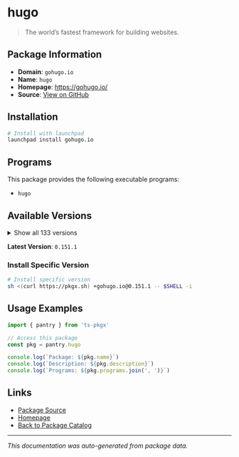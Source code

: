 # hugo

> The world’s fastest framework for building websites.

## Package Information

- **Domain**: `gohugo.io`
- **Name**: `hugo`
- **Homepage**: https://gohugo.io/
- **Source**: [View on GitHub](https://github.com/pkgxdev/pantry/tree/main/projects/gohugo.io/package.yml)

## Installation

```bash
# Install with launchpad
launchpad install gohugo.io
```

## Programs

This package provides the following executable programs:

- `hugo`

## Available Versions

<details>
<summary>Show all 133 versions</summary>

- `0.151.1`, `0.151.0`, `0.150.1`, `0.150.0`, `0.149.1`
- `0.149.0`, `0.148.2`, `0.148.1`, `0.148.0`, `0.147.9`
- `0.147.8`, `0.147.7`, `0.147.6`, `0.147.5`, `0.147.4`
- `0.147.3`, `0.147.2`, `0.147.1`, `0.147.0`, `0.146.7`
- `0.146.6`, `0.146.5`, `0.146.4`, `0.146.3`, `0.146.2`
- `0.146.1`, `0.146.0`, `0.145.0`, `0.144.2`, `0.144.1`
- `0.144.0`, `0.143.1`, `0.143.0`, `0.142.0`, `0.141.0`
- `0.140.2`, `0.140.1`, `0.140.0`, `0.139.5`, `0.139.4`
- `0.139.3`, `0.139.2`, `0.139.1`, `0.139.0`, `0.138.0`
- `0.137.1`, `0.137.0`, `0.136.5`, `0.136.4`, `0.136.3`
- `0.136.2`, `0.136.1`, `0.136.0`, `0.135.0`, `0.134.3`
- `0.134.2`, `0.134.1`, `0.134.0`, `0.133.1`, `0.133.0`
- `0.132.2`, `0.132.1`, `0.132.0`, `0.131.0`, `0.130.0`
- `0.129.0`, `0.128.2`, `0.128.1`, `0.128.0`, `0.127.0`
- `0.126.3`, `0.126.2`, `0.126.1`, `0.126.0`, `0.125.7`
- `0.125.6`, `0.125.5`, `0.125.4`, `0.125.3`, `0.125.2`
- `0.125.1`, `0.125.0`, `0.124.1`, `0.124.0`, `0.123.8`
- `0.123.7`, `0.123.6`, `0.123.5`, `0.123.4`, `0.123.3`
- `0.123.2`, `0.123.1`, `0.123.0`, `0.122.0`, `0.121.2`
- `0.121.1`, `0.121.0`, `0.120.4`, `0.120.3`, `0.120.2`
- `0.120.1`, `0.120.0`, `0.119.0`, `0.118.2`, `0.118.1`
- `0.118.0`, `0.116.1`, `0.116.0`, `0.115.4`, `0.115.3`
- `0.115.2`, `0.115.1`, `0.115.0`, `0.114.1`, `0.114.0`
- `0.113.0`, `0.112.7`, `0.112.6`, `0.112.5`, `0.112.4`
- `0.112.3`, `0.112.2`, `0.112.1`, `0.112.0`, `0.111.3`
- `0.111.2`, `0.111.1`, `0.111.0`, `0.109.0`, `0.108.0`
- `0.107.0`, `0.105.0`, `0.104.3`

</details>

**Latest Version**: `0.151.1`

### Install Specific Version

```bash
# Install specific version
sh <(curl https://pkgx.sh) +gohugo.io@0.151.1 -- $SHELL -i
```

## Usage Examples

```typescript
import { pantry } from 'ts-pkgx'

// Access this package
const pkg = pantry.hugo

console.log(`Package: ${pkg.name}`)
console.log(`Description: ${pkg.description}`)
console.log(`Programs: ${pkg.programs.join(', ')}`)
```

## Links

- [Package Source](https://github.com/pkgxdev/pantry/tree/main/projects/gohugo.io/package.yml)
- [Homepage](https://gohugo.io/)
- [Back to Package Catalog](../../package-catalog.md)

---

*This documentation was auto-generated from package data.*
